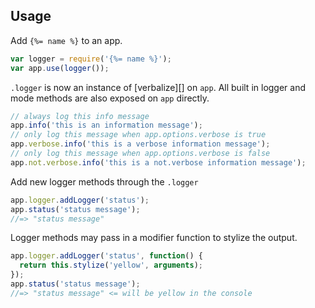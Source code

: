 ## Usage

Add `{%= name %}` to an app.

```js
var logger = require('{%= name %}');
var app.use(logger());
```

`.logger` is now an instance of [verbalize][] on `app`.
All built in logger and mode methods are also exposed on
`app` directly.

```js
// always log this info message
app.info('this is an information message');
// only log this message when app.options.verbose is true
app.verbose.info('this is a verbose information message');
// only log this message when app.options.verbose is false
app.not.verbose.info('this is a not.verbose information message');
```
Add new logger methods through the `.logger`

```js
app.logger.addLogger('status');
app.status('status message');
//=> "status message"
```
Logger methods may pass in a modifier function to stylize the output.

```js
app.logger.addLogger('status', function() {
  return this.stylize('yellow', arguments);
});
app.status('status message');
//=> "status message" <= will be yellow in the console
```
